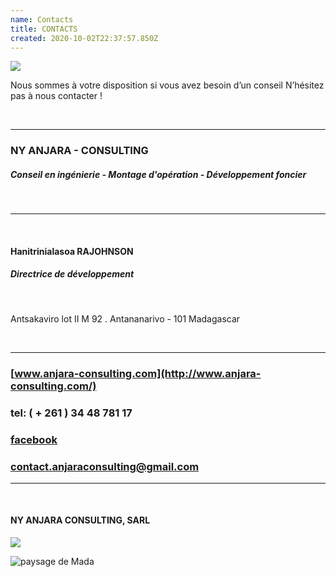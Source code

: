 ```yaml
---
name: Contacts
title: CONTACTS
created: 2020-10-02T22:37:57.850Z
---
```

<div className="container">

<div className="card">

![](/media/img/communities3.jpg)

<div className="card-container contact">
<div className="contact-text">

Nous sommes à votre disposition si vous avez besoin d’un conseil
N’hésitez pas à nous contacter !

<br />

<hr className="ruler"/>

### NY ANJARA - CONSULTING
##### Conseil en ingénierie - Montage d'opération - Développement foncier

<br />

<hr className="ruler"/>
<br />

#### Hanitrinialasoa RAJOHNSON
##### Directrice de développement

<br />

Antsakaviro lot II M 92 . Antananarivo - 101 Madagascar

<br />

<hr className="ruler"/>

### [www.anjara-consulting.com](http://www.anjara-consulting.com/)

### tel: ( + 261 ) 34 48 781 17

### [facebook](https://www.facebook.com/104312498543346/posts/104313358543260/)

### [contact.anjaraconsulting@gmail.com](mailto:contact.anjaraconsulting@gmail.com)

</div>

<hr className="ruler contact-last-ruler"/>

<br />

<div>

#### NY ANJARA CONSULTING, SARL

![](/media/img/pro4.jpg)

</div>
</div>


<div className="main-body__anjara">

![paysage de Mada](/media/img/anjara.jpg)

</div>

</div>

</div>